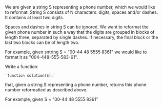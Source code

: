 We are given a string S representing a phone number, which we would like to reformat. String S consists of N characters: digits, spaces and/or dashes. It contains at least two digits.

Spaces and dashes in string S can be ignored. We want to reformat the given phone number in such a way that the digits are grouped in blocks of length three, separated by single dashes. If necessary, the final block or the last two blocks can be of length two.

For example, given sntring S = "00-44   48 5555 8361" we would like to format it as "004-448-555-583-61".

Write a function:

    `function solution(S);`

that, given a string S representing a phone number, returns this phone number reformatted as described above.

For example, given S = "00-44   48 5555 8361"
